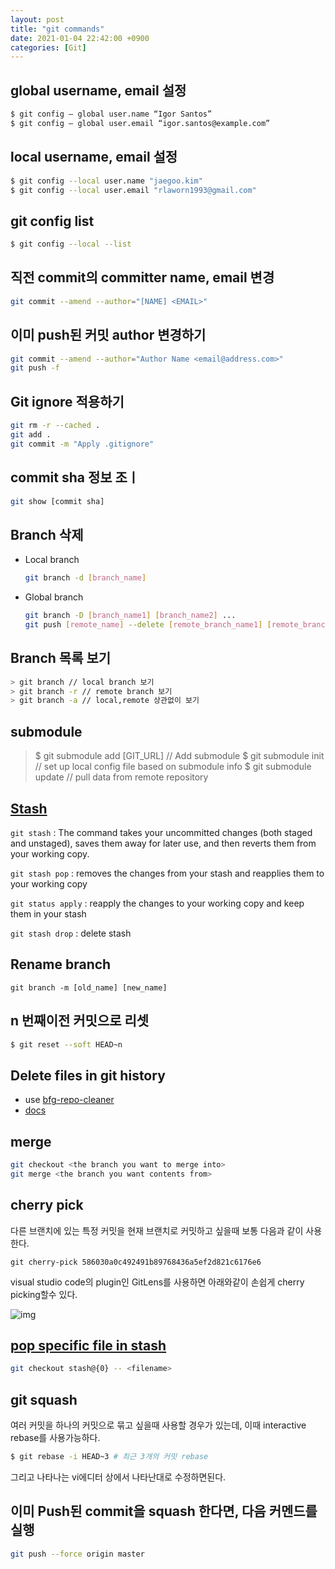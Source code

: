 ```yaml
---
layout: post
title: "git commands"
date: 2021-01-04 22:42:00 +0900
categories: [Git]
---
```

## global username, email 설정

``` sh
$ git config — global user.name “Igor Santos”
$ git config — global user.email “igor.santos@example.com”
```

## local username, email 설정

``` sh
$ git config --local user.name "jaegoo.kim"
$ git config --local user.email "rlaworn1993@gmail.com"
```

## git config list

``` sh
$ git config --local --list
```

## 직전 commit의 committer name, email 변경

``` sh
git commit --amend --author="[NAME] <EMAIL>"
```

## 이미 push된 커밋 author 변경하기

``` sh
git commit --amend --author="Author Name <email@address.com>"
git push -f
```

## Git ignore 적용하기

``` sh
git rm -r --cached .
git add .
git commit -m "Apply .gitignore"
```

## commit sha 정보 조ㅣ

``` sh
git show [commit sha]
```

## Branch 삭제

- Local branch 
   ``` sh 
   git branch -d [branch_name] 
   ```
- Global branch
   ``` sh
   git branch -D [branch_name1] [branch_name2] ...
   git push [remote_name] --delete [remote_branch_name1] [remote_branch_name2] ...
   ```

## Branch 목록 보기

``` sh
> git branch // local branch 보기
> git branch -r // remote branch 보기
> git branch -a // local,remote 상관없이 보기
```

## submodule

> $ git submodule add [GIT_URL] // Add submodule
> $ git submodule init // set up local config file based on submodule info
> $ git submodule update // pull data from remote repository

## [Stash](https://www.atlassian.com/git/tutorials/saving-changes/git-stash)

 ```git stash``` : The command takes your uncommitted changes (both staged and unstaged), saves them away for later use, and then reverts them from your working copy. 

```git stash pop``` : removes the changes from your stash and reapplies them to your working copy

```git status apply``` : reapply the changes to your working copy and keep them in your stash

```git stash drop``` : delete stash

## Rename branch

`git branch -m [old_name] [new_name]`

## n 번째이전 커밋으로 리셋

``` sh
$ git reset --soft HEAD~n
```

## Delete files in git history

- use [bfg-repo-cleaner](https://rtyley.github.io/bfg-repo-cleaner/)
- [docs](https://docs.github.com/en/authentication/keeping-your-account-and-data-secure/removing-sensitive-data-from-a-repository)

## merge

``` sh
git checkout <the branch you want to merge into>
git merge <the branch you want contents from>
```

## cherry pick
다른 브랜치에 있는 특정 커밋을 현재 브랜치로 커밋하고 싶을때 보통 다음과 같이 사용한다.

```
git cherry-pick 586030a0c492491b89768436a5ef2d821c6176e6
```

visual studio code의 plugin인 GitLens를 사용하면 아래와같이 손쉽게 cherry picking할수 있다.

![img](https://res.cloudinary.com/practicaldev/image/fetch/s--8qthykM6--/c_limit%2Cf_auto%2Cfl_progressive%2Cq_auto%2Cw_880/http://res.cloudinary.com/hackafro/image/upload/v1518728407/Screenshot_9_ip7xnw.png)

## [pop specific file in stash](https://stackoverflow.com/questions/1105253/how-would-i-extract-a-single-file-or-changes-to-a-file-from-a-git-stash)

``` sh
git checkout stash@{0} -- <filename>
```

## git squash
여러 커밋을 하나의 커밋으로 묶고 싶을때 사용할 경우가 있는데, 이때 interactive rebase를 사용가능하다.

``` sh
$ git rebase -i HEAD~3 # 최근 3개의 커밋 rebase
```

그리고 나타나는 vi에디터 상에서 나타난대로 수정하면된다.

## 이미 Push된 commit을 squash 한다면, 다음 커멘드를 실행

``` sh
git push --force origin master
```
